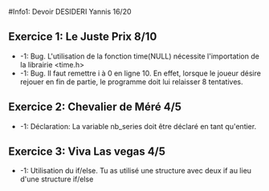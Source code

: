 #Info1: Devoir DESIDERI Yannis 16/20


## Exercice 1: Le Juste Prix 8/10
 
* -1: Bug. L'utilisation de la fonction time(NULL) nécessite l'importation de la librairie <time.h>
* -1: Bug. Il faut remettre i à 0 en ligne 10.  En effet, lorsque le joueur désire rejouer en fin de partie, le programme doit lui relaisser 8 tentatives.

## Exercice 2: Chevalier de Méré 4/5

* -1: Déclaration: La variable nb_series doit être déclaré en tant qu'entier.

## Exercice 3: Viva Las vegas 4/5

* -1: Utilisation du if/else. Tu as utilisé une structure avec deux if au lieu d'une structure if/else
